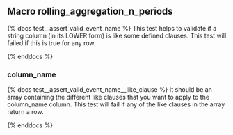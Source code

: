 ## Macro rolling_aggregation_n_periods
{% docs test__assert_valid_event_name %}
This test helps to validate if a string column (in its LOWER form) is like some defined clauses.
This test will failed if this is true for any row.

{% enddocs %}

### column_name
{% docs test__assert_valid_event_name__like_clause %}
It should be an array containing the different like clauses that you want to apply to the column_name column.
This test will fail if any of the like clauses in the array return a row.

{% enddocs %}
